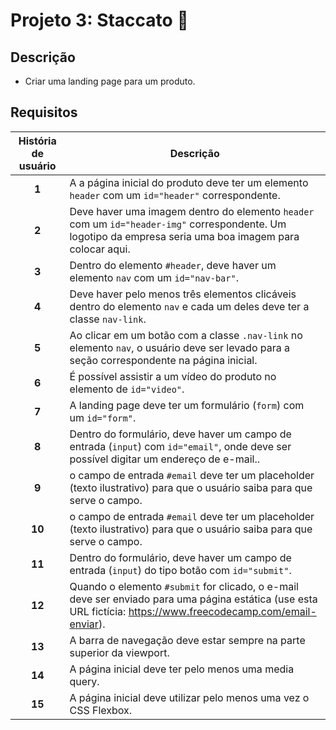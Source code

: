 # Projeto 3: Staccato :musical_score:

## Descrição

- Criar uma landing page para um produto.

## Requisitos

História de usuário   | Descrição
:--------------------:|-----------
**1**  | A a página inicial do produto deve ter um elemento `header` com um `id="header"` correspondente.
**2**  | Deve haver uma imagem dentro do elemento `header` com um `id="header-img"` correspondente. Um logotipo da empresa seria uma boa imagem para colocar aqui.
**3**  | Dentro do elemento `#header`, deve haver um elemento `nav` com um `id="nav-bar"`.
**4**  | Deve haver pelo menos três elementos clicáveis dentro do elemento `nav` e cada um deles deve ter a classe `nav-link`.
**5**  | Ao clicar em um botão com a classe `.nav-link` no elemento `nav`, o usuário deve ser levado para a seção correspondente na página inicial.
**6**  | É possível assistir a um vídeo do produto no elemento de `id="video"`.
**7**  | A landing page deve ter um formulário (`form`) com um `id="form"`.
**8**  | Dentro do formulário, deve haver um campo de entrada (`input`) com `id="email"`, onde deve ser possível digitar um endereço de e-mail..
**9**  | o campo de entrada `#email` deve ter um placeholder (texto ilustrativo) para que o usuário saiba para que serve o campo.
**10**  | o campo de entrada `#email` deve ter um placeholder (texto ilustrativo) para que o usuário saiba para que serve o campo.
**11**  | Dentro do formulário, deve haver um campo de entrada (`input`) do tipo botão com `id="submit"`.
**12**  | Quando o elemento `#submit` for clicado, o e-mail deve ser enviado para uma página estática (use esta URL fictícia: https://www.freecodecamp.com/email-enviar).
**13**  | A barra de navegação deve estar sempre na parte superior da viewport.
**14**  | A página inicial deve ter pelo menos uma media query.
**15**  | A página inicial deve utilizar pelo menos uma vez o CSS Flexbox.